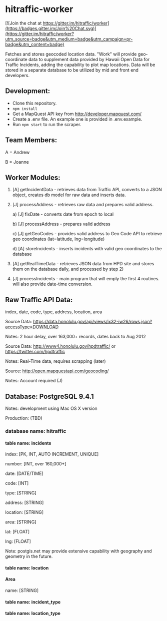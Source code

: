 # hitraffic-worker

[![Join the chat at https://gitter.im/hitraffic/worker](https://badges.gitter.im/Join%20Chat.svg)](https://gitter.im/hitraffic/worker?utm_source=badge&utm_medium=badge&utm_campaign=pr-badge&utm_content=badge)

Fetches and stores geocoded location data.
"Work" will provide geo-coordinate data to supplement data provided by Hawaii Open Data for Traffic Incidents, adding the capability to plot map locations.  Data will be stored in a separate database to be utilized by mid and front end developers.

## Development:

* Clone this repository.
* `npm install`
* Get a MapQuest API key from http://developer.mapquest.com/
* Create a .env file. An example one is provided in .env.example.
* Run `npm start` to run the scraper.

## Team Members:

A = Andrew

B = Joanne

## Worker Modules:

1) [A] getIncidentData - retrieves data from Traffic API, converts to a JSON object, creates db model for raw data and inserts data.

2) [J] processAddress - retrieves raw data and prepares valid address.

    a) [J] fixDate - converts date from epoch to local

    b) [J] processAddress - prepares valid address

    c) [J] getGeoCodes - provides valid address to Geo Code API to retrieve geo coordinates (lat=latitude, lng=longitude)

    d) [A] storeIncidents - inserts incidents with valid geo coordinates to the database

3) [A] getRealTimeData - retrieves JSON data from HPD site and stores them on the database daily, and processed by step 2)

5) [J] processIncidents - main program that will emply the first 4 routines.  will also provide date-time conversion.

## Raw Traffic API Data:
index, date, code, type, address, location, area

Source Data: https://data.honolulu.gov/api/views/ix32-iw26/rows.json?accessType=DOWNLOAD

Notes: 2 hour delay, over 163,000+ records, dates back to Aug 2012

Source Data: http://www4.honolulu.gov/hpdtraffic/ or https://twitter.com/hpdtraffic

Notes: Real-Time data, requires scrapping (later)

Source: http://open.mapquestapi.com/geocoding/

Notes: Account required (J)

## Database: PostgreSQL 9.4.1
Notes: development using Mac OS X version

Production: (TBD)

### database name: hitraffic

#### table name: incidents

  index: [PK, INT, AUTO INCREMENT, UNIQUE]

  number: [INT, over 160,000+]

  date: [DATE/TIME]

  code: [INT]

  type: [STRING]

  address: [STRING]

  location: [STRING]

  area: [STRING]

  lat: [FLOAT]

  lng: [FLOAT]

Note: postgis.net may provide extensive capability with geography and geometry in the future.

#### table name: location

#### Area

  name: [STRING]

#### table name: incident_type

#### table name: location_type
